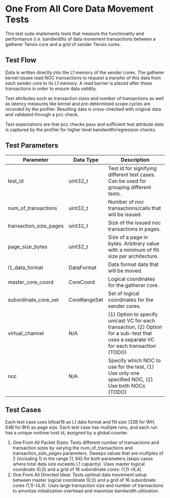 # One From All Core Data Movement Tests

This test suite implements tests that measure the functionality and performance (i.e. bandwidth) of data movement transactions between a gatherer Tensix core and a grid of sender Tensix cores.

## Test Flow
Data is written directly into the L1 memory of the sender cores. The gatherer kernel issues read NOC transactions to request a transfer of this data from each sender core to its L1 memory. A read barrier is placed after these transactions in order to ensure data validity.

Test attributes such as transaction sizes and number of transactions as well as latency measures like kernel and pre-determined scope cycles are recorded by the profiler. Resulting data is cross-checked with original data and validated through a pcc check.

Test expectations are that pcc checks pass and sufficient test attribute data is captured by the profiler for higher level bandwidth/regression checks.

## Test Parameters
| Parameter              | Data Type    | Description |
| ---------------------- | ------------ | ----------- |
| test_id                | uint32_t     | Test id for signifying different test cases. Can be used for grouping different tests. |
| num_of_transactions    | uint32_t     | Number of noc transactions/calls that will be issued. |
| transaction_size_pages | uint32_t     | Size of the issued noc transactions in pages. |
| page_size_bytes        | uint32_t     | Size of a page in bytes. Arbitrary value with a minimum of flit size per architecture. |
| l1_data_format         | DataFormat   | Data format data that will be moved. |
| master_core_coord      | CoreCoord    | Logical coordinates for the gatherer core. |
| subordinate_core_set   | CoreRangeSet | Set of logical coordinates for the sender cores. |
| virtual_channel        | N/A          | (1) Option to specify unicast VC for each transaction, (2) Option for a sub-test that uses a separate VC for each transaction (TODO)|
| noc                    | N/A          | Specify which NOC to use for the test, (1) Use only one specified NOC, (2) Use both NOCs (TODO)|

## Test Cases
Each test case uses bfloat16 as L1 data format and flit size (32B for WH, 64B for BH) as page size.
Each test case has multiple runs, and each run has a unique runtime host id, assigned by a global counter.

1. One From All Packet Sizes: Tests different number of transactions and transaction sizes by varying the num_of_transactions and transaction_size_pages parameters. Sweeps values that are multiples of 2 (including 1) in the range [1, 64] for both parameters (skips cases where total data size exceeds L1 capacity). Uses master logical coordinate (0,0) and a grid of 16 subordinate cores: (1,1)-(4,4).
2. One From All Directed Ideal: Tests optimal data movement setup between master logical coordinate (0,0) and a grid of 16 subordinate cores (1,1)-(4,4). Uses large transaction size and number of transactions to amortize initialization overhead and maximize bandwidth utilization.
